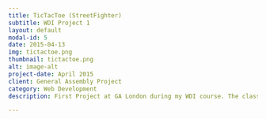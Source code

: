 ```yaml
---
title: TicTacToe (StreetFighter)
subtitle: WDI Project 1
layout: default
modal-id: 5
date: 2015-04-13
img: tictactoe.png
thumbnail: tictactoe.png
alt: image-alt
project-date: April 2015
client: General Assembly Project
category: Web Development
description: First Project at GA London during my WDI course. The classic game of TicTacToe with a Street Fighter theme.

---
```

